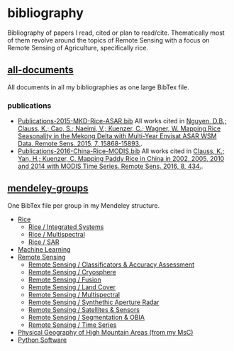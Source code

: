 # bibliography
Bibliography of papers I read, cited or plan to read/cite. Thematically most of them revolve around the topics of Remote Sensing with a focus on Remote Sensing of Agriculture, specifically rice.

## [all-documents](all-documents.bib)
All documents in all my bibliographies as one large BibTex file.

### publications

- [Publications-2015-MKD-Rice-ASAR.bib](mendeley-groups/Publications-2015-MKD-Rice-ASAR.bib) All works cited in [Nguyen, D.B.; Clauss, K.; Cao, S.; Naeimi, V.; Kuenzer, C.; Wagner, W.	Mapping Rice Seasonality in the Mekong Delta with Multi-Year Envisat ASAR WSM Data. Remote Sens. 2015, 7, 15868-15893.](http://www.mdpi.com/2072-4292/7/12/15808).
- [Publications-2016-China-Rice-MODIS.bib](mendeley-groups/Publications-2016-China-Rice-MODIS.bib) All works cited in [Clauss, K.; Yan, H.; Kuenzer, C.	Mapping Paddy Rice in China in 2002, 2005, 2010 and 2014 with MODIS Time Series. Remote Sens. 2016, 8, 434.](http://www.mdpi.com/2072-4292/8/5/434).

## [mendeley-groups](mendeley-groups)
One BibTex file per group in my Mendeley structure.

- [Rice](mendeley-groups/Rice.bib)
	- [Rice / Integrated Systems](mendeley-groups/Rice-Integrated_Rice-general.bib)
	- [Rice / Multispectral](mendeley-groups/Rice-Multispectral-Rice.bib)
	- [Rice / SAR](mendeley-groups/Rice-SAR-Rice.bib)
- [Machine Learning](mendeley-groups/Machine-Learning.bib)
- [Remote Sensing](mendeley-groups/Remote-Sensing.bib)
	- [Remote Sensing / Classificators & Accuracy Assessment](mendeley-groups/Remote-Sensing-classificators-accuracy.bib)
	- [Remote Sensing / Cryosphere](mendeley-groups/Remote-Sensing-cryosphere.bib)
	- [Remote Sensing / Fusion](mendeley-groups/Remote-Sensing-fusion.bib)
	- [Remote Sensing / Land Cover](mendeley-groups/Remote-Sensing-land-cover.bib)
	- [Remote Sensing / Multispectral](mendeley-groups/Remote-Sensing-multispectral.bib)
	- [Remote Sensing / Synthethic Aperture Radar](mendeley-groups/Remote-Sensing-SAR.bib)
	- [Remote Sensing / Satellites & Sensors](mendeley-groups/Remote-Sensing-satellites-sensors.bib)
	- [Remote Sensing / Segmentation & OBIA](mendeley-groups/Remote-Sensing-segmentation-obia.bib)
	- [Remote Sensing / Time Series](mendeley-groups/Remote-Sensing-time-series.bib)
- [Physical Geography of High Mountain Areas (from my MsC)](mendeley-groups/MsC-Physical-Geography.bib)
- [Python Software](mendeley-groups/Python-Software.bib)
